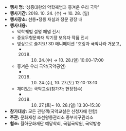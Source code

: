 - **행사 명:** ‘성종대왕의 악학궤범과 흥겨운 우리 국악'
- **행사기간:** 2018. 10. 24. (수) → 10. 28. (일)
- **행사장소:** 선릉•정릉 재실과 정문 광장 내
- **행사내용:**
  - 악학궤범 설명 패널 전시
  - 중요무형문화재 악기장 보유자 작품 전시
  - 영상으로 즐겨요! 3D 애니메이션 ⌜호랑과 국악나라 거문고⌟
    - 2018. 10. 24.(수) → 10. 28.(일) 10:00-17:00
  - 흥겨운 우리 국악(국악공연)
    - 2018. 10. 24.(수), 10. 27.(토) 12:10-13:10
  - 재미있는 국악교실(참가자: 현장접수)
    - 2018. 10. 27.(토)~ 10. 28.(일) 13:30-15:30
- **참가대상:** 모든 관람객(국악교실은 신청자에 한함)
- **주관:** 문화재청 조선왕릉관리소 중부지구관리소
- **협조:** 월하문화재단 예당학회, 국립국악원, 국악방송